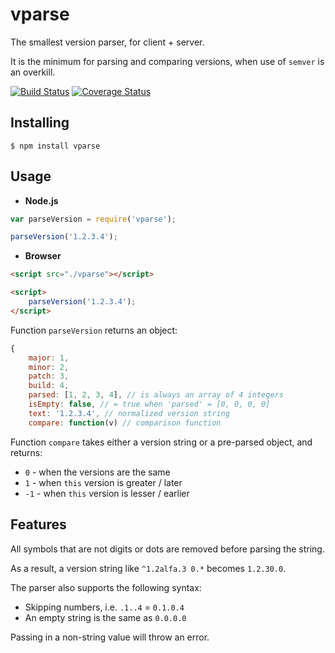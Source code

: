 # vparse

The smallest version parser, for client + server.

It is the minimum for parsing and comparing versions, when use of `semver` is an overkill.

[![Build Status](https://travis-ci.org/vitaly-t/vparse.svg?branch=master)](https://travis-ci.org/vitaly-t/vparse)
[![Coverage Status](https://coveralls.io/repos/vitaly-t/vparse/badge.svg?branch=master)](https://coveralls.io/r/vitaly-t/vparse?branch=master)

## Installing

```
$ npm install vparse
```

## Usage

* **Node.js**

```js
var parseVersion = require('vparse');

parseVersion('1.2.3.4');
```

* **Browser**

```html
<script src="./vparse"></script>

<script>
    parseVersion('1.2.3.4');
</script>
```

Function `parseVersion` returns an object:

```js
{
    major: 1,
    minor: 2,
    patch: 3,
    build: 4,
    parsed: [1, 2, 3, 4], // is always an array of 4 integers
    isEmpty: false, // = true when 'parsed' = [0, 0, 0, 0]    
    text: '1.2.3.4', // normalized version string
    compare: function(v) // comparison function
```

Function `compare` takes either a version string or a pre-parsed object, and returns:

 - `0` - when the versions are the same
 - `1` - when `this` version is greater / later
 - `-1` - when `this` version is lesser / earlier

## Features

All symbols that are not digits or dots are removed before parsing the string. 

As a result, a version string like `^1.2alfa.3 0.*` becomes `1.2.30.0`.

The parser also supports the following syntax:

* Skipping numbers, i.e. `.1..4` = `0.1.0.4`
* An empty string is the same as `0.0.0.0`

Passing in a non-string value will throw an error.
